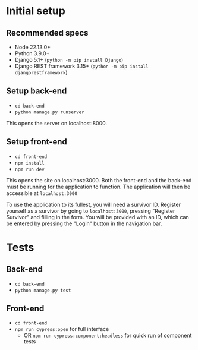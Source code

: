# Initial setup
## Recommended specs
- Node 22.13.0+
- Python 3.9.0+
- Django 5.1+ (`python -m pip install Django`)
- Django REST framework 3.15+ (`python -m pip install djangorestframework`)

## Setup back-end
- `cd back-end`
- `python manage.py runserver`

This opens the server on localhost:8000.

## Setup front-end
- `cd front-end`
- `npm install`
- `npm run dev`

This opens the site on localhost:3000. Both the front-end and the back-end must be running for the application to function. The application will then be accessible at `localhost:3000`

To use the application to its fullest, you will need a survivor ID. Register yourself as a survivor by going to `localhost:3000`, pressing "Register Survivor" and filling in the form. You will be provided with an ID, which can be entered by pressing the "Login" button in the navigation bar.

# Tests
## Back-end
- `cd back-end`
- `python manage.py test`

## Front-end
- `cd front-end`
- `npm run cypress:open` for full interface
    - OR `npm run cypress:component:headless` for quick run of component tests